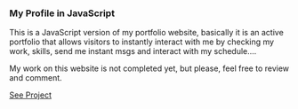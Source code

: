 ### My Profile in JavaScript

This is a JavaScript version of my portfolio website, basically it is an active portfolio that allows visitors to instantly interact with me by checking my work, skills, send me instant msgs and interact with my schedule....

My work on this website is not completed yet, but please, feel free to review and comment.

[See Project](https://nahrinoda.github.io/NahrinOda/home.html)